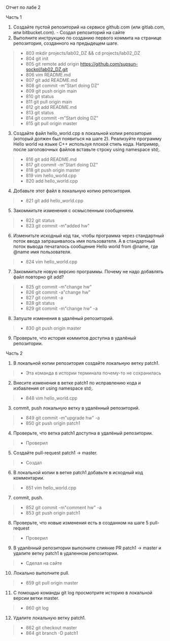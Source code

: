 Отчет по лабе 2

Часть 1
1) Создайте пустой репозиторий на сервисе github.com (или gitlab.com, или bitbucket.com). - Создал репозиторий на сайте
2) Выполните инструкцию по созданию первого коммита на странице репозитория, созданного на предыдещем шаге. 

>- 803  mkdir projects/lab02_DZ && cd projects/lab02_DZ
>- 804  git init
>- 805  git remote add origin https://github.com/supsun-sockol/lab02_DZ.git
>- 806  vim README.md
>- 807  git add README.md 
>- 808  git commit -m"Start doing DZ"
>- 809  git push origin main
>- 810  git status
>- 811  git pull origin main
>- 812  git add README.md 
>- 813  git status
>- 814  git commit -m"Start doing DZ"
>- 815  git pull origin master
3) Создайте файл hello_world.cpp в локальной копии репозитория (который должен был появиться на шаге 2). Реализуйте программу Hello world на языке C++ используя плохой стиль кода. Например, после заголовочных файлов вставьте строку using namespace std;.
>- 816  git add README.md 
>- 817  git commit -m"Start doing DZ"
>- 818  git push origin master
>- 819  vim hello_world.cpp
>- 820  add hello_world.cpp 
4) Добавьте этот файл в локальную копию репозитория.
>- 821  git add hello_world.cpp 
5) Закоммитьте изменения с осмысленным сообщением.
>- 822  git status
>- 823  git commit -m"added hw"
6) Изменитьте исходный код так, чтобы программа через стандартный поток ввода запрашивалось имя пользователя. А в стандартный поток вывода печаталось сообщение Hello world from @name, где @name имя пользователя.
>- 824  vim hello_world.cpp 
7) Закоммитьте новую версию программы. Почему не надо добавлять файл повторно git add?
>- 825  git commit -m"change hw"
>- 826  git commit -a"change hw"
>- 827  git commit -a
>- 828  git status
>- 829  git commit -m"change hw" -a
8) Запуште изменения в удалёный репозиторий.
>- 830  git push origin master
9) Проверьте, что история коммитов доступна в удалёный репозитории.

Часть 2

1) В локальной копии репозитория создайте локальную ветку patch1.
>- Эта команда в истории терминала почему-то не сохранилась
2) Внесите изменения в ветке patch1 по исправлению кода и избавления от using namespace std;.
>- 848  vim hello_world.cpp 
3) commit, push локальную ветку в удалённый репозиторий.
>- 849  git commit -m"upgrade hw" -a
>- 850  git push origin patch1
4) Проверьте, что ветка patch1 доступна в удалёный репозитории.
>- Проверил
5) Создайте pull-request patch1 -> master.
>- Создал
6) В локальной копии в ветке patch1 добавьте в исходный код комментарии.
>- 851  vim hello_world.cpp 
7) commit, push.
>- 852  git commit -m"comment hw" -a
>- 853  git push origin patch1
8) Проверьте, что новые изменения есть в созданном на шаге 5 pull-request
>- Проверил
9) В удалённый репозитории выполните слияние PR patch1 -> master и удалите ветку patch1 в удаленном репозитории.
>- Сделал на сайте
10) Локально выполните pull.
>- 859  git pull origin master 
11) С помощью команды git log просмотрите историю в локальной версии ветки master.
>- 860  git log
12) Удалите локальную ветку patch1.
>- 862  git checkout master 
>- 864  git branch -D patch1 
